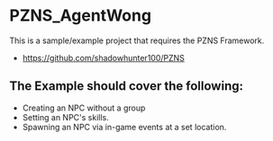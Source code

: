 # PZNS_AgentWong

This is a sample/example project that requires the PZNS Framework.
- https://github.com/shadowhunter100/PZNS  

## The Example should cover the following:
- Creating an NPC without a group
- Setting an NPC's skills.  
- Spawning an NPC via in-game events at a set location.  

